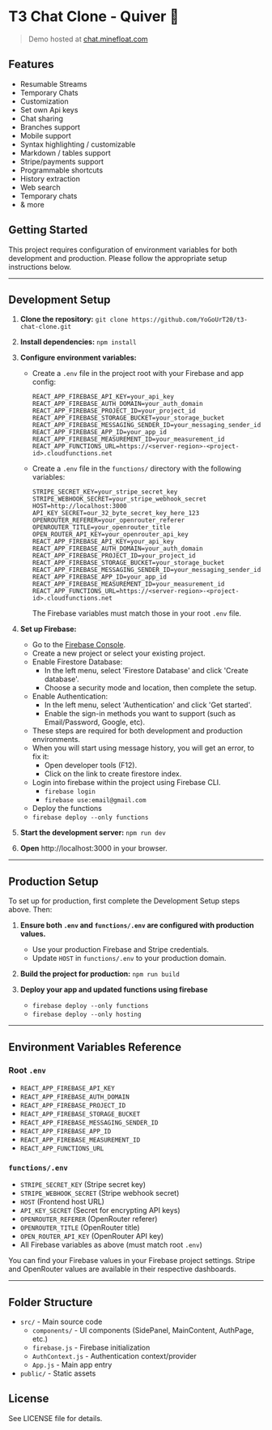 # T3 Chat Clone - Quiver 🏹

> Demo hosted at [chat.minefloat.com](https://chat.minefloat.com)
## Features

- Resumable Streams
- Temporary Chats
- Customization
- Set own Api keys
- Chat sharing
- Branches support
- Mobile support
- Syntax highlighting / customizable
- Markdown / tables support 
- Stripe/payments support
- Programmable shortcuts
- History extraction
- Web search
- Temporary chats
- & more
## Getting Started

This project requires configuration of environment variables for both development and production. Please follow the appropriate setup instructions below.

---

## Development Setup

1. **Clone the repository:**
   `git clone https://github.com/YoGoUrT20/t3-chat-clone.git`

2. **Install dependencies:**
   `npm install`

3. **Configure environment variables:**
   - Create a `.env` file in the project root with your Firebase and app config:
     ```
     REACT_APP_FIREBASE_API_KEY=your_api_key
     REACT_APP_FIREBASE_AUTH_DOMAIN=your_auth_domain
     REACT_APP_FIREBASE_PROJECT_ID=your_project_id
     REACT_APP_FIREBASE_STORAGE_BUCKET=your_storage_bucket
     REACT_APP_FIREBASE_MESSAGING_SENDER_ID=your_messaging_sender_id
     REACT_APP_FIREBASE_APP_ID=your_app_id
     REACT_APP_FIREBASE_MEASUREMENT_ID=your_measurement_id
     REACT_APP_FUNCTIONS_URL=https://<server-region>-<project-id>.cloudfunctions.net
     ```
   - Create a `.env` file in the `functions/` directory with the following variables:
     ```
     STRIPE_SECRET_KEY=your_stripe_secret_key
     STRIPE_WEBHOOK_SECRET=your_stripe_webhook_secret
     HOST=http://localhost:3000
     API_KEY_SECRET=our_32_byte_secret_key_here_123
     OPENROUTER_REFERER=your_openrouter_referer
     OPENROUTER_TITLE=your_openrouter_title
     OPEN_ROUTER_API_KEY=your_openrouter_api_key
     REACT_APP_FIREBASE_API_KEY=your_api_key
     REACT_APP_FIREBASE_AUTH_DOMAIN=your_auth_domain
     REACT_APP_FIREBASE_PROJECT_ID=your_project_id
     REACT_APP_FIREBASE_STORAGE_BUCKET=your_storage_bucket
     REACT_APP_FIREBASE_MESSAGING_SENDER_ID=your_messaging_sender_id
     REACT_APP_FIREBASE_APP_ID=your_app_id
     REACT_APP_FIREBASE_MEASUREMENT_ID=your_measurement_id
     REACT_APP_FUNCTIONS_URL=https://<server-region>-<project-id>.cloudfunctions.net
     ```
     The Firebase variables must match those in your root `.env` file.

4. **Set up Firebase:**
   - Go to the [Firebase Console](https://console.firebase.google.com/).
   - Create a new project or select your existing project.
   - Enable Firestore Database:
     - In the left menu, select &apos;Firestore Database&apos; and click &apos;Create database&apos;.
     - Choose a security mode and location, then complete the setup.
   - Enable Authentication:
     - In the left menu, select &apos;Authentication&apos; and click &apos;Get started&apos;.
     - Enable the sign-in methods you want to support (such as Email/Password, Google, etc).
   - These steps are required for both development and production environments.
   - When you will start using message history, you will get an error, to fix it:
     - Open developer tools (F12).
     - Click on the link to create firestore index.
   - Login into firebase within the project using Firebase CLI.
     - `firebase login`
     - `firebase use:email@gmail.com`
   - Deploy the functions
   - `firebase deploy --only functions`

5. **Start the development server:**
   `npm run dev`

6. **Open** http://localhost:3000 in your browser.

---

## Production Setup

To set up for production, first complete the Development Setup steps above. Then:


1. **Ensure both `.env` and `functions/.env` are configured with production values.**
   - Use your production Firebase and Stripe credentials.
   - Update `HOST` in `functions/.env` to your production domain.

2. **Build the project for production:**
   `npm run build`

3. **Deploy your app and updated functions using firebase**
   - `firebase deploy --only functions`
   - `firebase deploy --only hosting`

---

## Environment Variables Reference

### Root `.env`
- `REACT_APP_FIREBASE_API_KEY`
- `REACT_APP_FIREBASE_AUTH_DOMAIN`
- `REACT_APP_FIREBASE_PROJECT_ID`
- `REACT_APP_FIREBASE_STORAGE_BUCKET`
- `REACT_APP_FIREBASE_MESSAGING_SENDER_ID`
- `REACT_APP_FIREBASE_APP_ID`
- `REACT_APP_FIREBASE_MEASUREMENT_ID`
- `REACT_APP_FUNCTIONS_URL`

### `functions/.env`
- `STRIPE_SECRET_KEY` (Stripe secret key)
- `STRIPE_WEBHOOK_SECRET` (Stripe webhook secret)
- `HOST` (Frontend host URL)
- `API_KEY_SECRET` (Secret for encrypting API keys)
- `OPENROUTER_REFERER` (OpenRouter referer)
- `OPENROUTER_TITLE` (OpenRouter title)
- `OPEN_ROUTER_API_KEY` (OpenRouter API key)
- All Firebase variables as above (must match root `.env`)

You can find your Firebase values in your Firebase project settings. Stripe and OpenRouter values are available in their respective dashboards.

---

## Folder Structure

- `src/` - Main source code
  - `components/` - UI components (SidePanel, MainContent, AuthPage, etc.)
  - `firebase.js` - Firebase initialization
  - `AuthContext.js` - Authentication context/provider
  - `App.js` - Main app entry
- `public/` - Static assets

## License

See LICENSE file for details.
